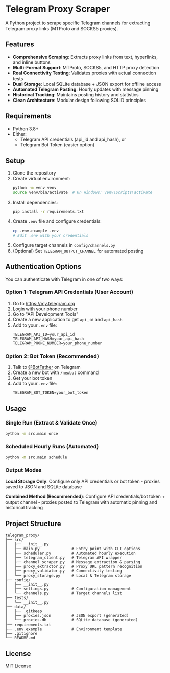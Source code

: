 # Telegram Proxy Scraper

A Python project to scrape specific Telegram channels for extracting Telegram proxy links (MTProto and SOCKS5 proxies).

## Features

- **Comprehensive Scraping**: Extracts proxy links from text, hyperlinks, and inline buttons
- **Multi-Format Support**: MTProto, SOCKS5, and HTTP proxy detection
- **Real Connectivity Testing**: Validates proxies with actual connection tests
- **Dual Storage**: Local SQLite database + JSON export for offline access
- **Automated Telegram Posting**: Hourly updates with message pinning
- **Historical Tracking**: Maintains posting history and statistics
- **Clean Architecture**: Modular design following SOLID principles

## Requirements

- Python 3.8+
- Either:
  - Telegram API credentials (api_id and api_hash), or
  - Telegram Bot Token (easier option)

## Setup

1. Clone the repository
2. Create virtual environment:
   ```bash
   python -m venv venv
   source venv/bin/activate  # On Windows: venv\Scripts\activate
   ```
3. Install dependencies:
   ```bash
   pip install -r requirements.txt
   ```
4. Create `.env` file and configure credentials:
   ```bash
   cp .env.example .env
   # Edit .env with your credentials
   ```
5. Configure target channels in `config/channels.py`
6. (Optional) Set `TELEGRAM_OUTPUT_CHANNEL` for automated posting

## Authentication Options

You can authenticate with Telegram in one of two ways:

### Option 1: Telegram API Credentials (User Account)

1. Go to https://my.telegram.org
2. Login with your phone number
3. Go to "API Development Tools"
4. Create a new application to get `api_id` and `api_hash`
5. Add to your `.env` file:
   ```
   TELEGRAM_API_ID=your_api_id
   TELEGRAM_API_HASH=your_api_hash
   TELEGRAM_PHONE_NUMBER=your_phone_number
   ```

### Option 2: Bot Token (Recommended)

1. Talk to [@BotFather](https://t.me/botfather) on Telegram
2. Create a new bot with `/newbot` command
3. Get your bot token
4. Add to your `.env` file:
   ```
   TELEGRAM_BOT_TOKEN=your_bot_token
   ```

## Usage

### Single Run (Extract & Validate Once)
```bash
python -m src.main once
```

### Scheduled Hourly Runs (Automated)
```bash
python -m src.main schedule
```

### Output Modes

**Local Storage Only**: Configure only API credentials or bot token - proxies saved to JSON and SQLite database

**Combined Method (Recommended)**: Configure API credentials/bot token + output channel - proxies posted to Telegram with automatic pinning and historical tracking

## Project Structure

```
telegram_proxy/
├── src/
│   ├── __init__.py
│   ├── main.py              # Entry point with CLI options
│   ├── scheduler.py         # Automated hourly execution
│   ├── telegram_client.py   # Telegram API wrapper
│   ├── channel_scraper.py   # Message extraction & parsing
│   ├── proxy_extractor.py   # Proxy URL pattern recognition
│   ├── proxy_validator.py   # Connectivity testing
│   └── proxy_storage.py     # Local & Telegram storage
├── config/
│   ├── __init__.py
│   ├── settings.py          # Configuration management
│   └── channels.py          # Target channels list
├── tests/
│   └── __init__.py
├── data/
│   ├── .gitkeep
│   ├── proxies.json         # JSON export (generated)
│   └── proxies.db           # SQLite database (generated)
├── requirements.txt
├── .env.example             # Environment template
├── .gitignore
└── README.md
```

## License

MIT License 